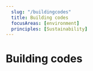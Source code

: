 ```yaml
---
  slug: "/buildingcodes"
  title: Building codes 
  focusAreas: [environment]
  principles: [Sustainability]
---
```

# Building codes